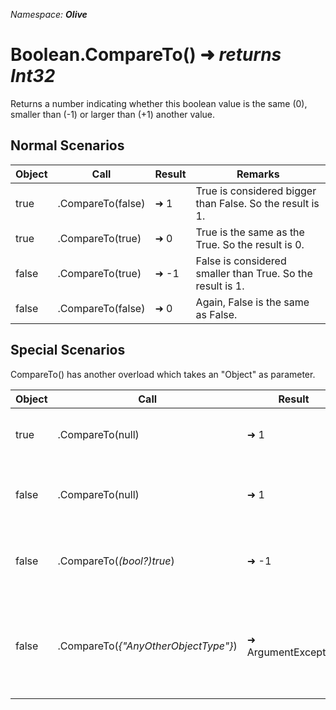 *Namespace: **Olive***
# Boolean.CompareTo() ➜ *returns Int32*
Returns a number indicating whether this boolean value is the same (0), smaller than (-1) or larger than (+1) another value.

## Normal Scenarios

|Object|Call|Result|Remarks|
|---|---|---|---|
| true | .CompareTo(false)  | ➜ 1 | True is considered bigger than False. So the result is 1.
| true | .CompareTo(true)  | ➜ 0 | True is the same as the True. So the result is 0.
| false | .CompareTo(true)  | ➜ -1 | False is considered smaller than True. So the result is 1.
| false | .CompareTo(false)  | ➜ 0 | Again, False is the same as False.

## Special Scenarios
CompareTo() has another overload which takes an "Object" as parameter.

|Object|Call|Result|Remarks|
|---|---|---|---|
| true | .CompareTo(null)  | ➜ 1 | True is considered bigger than NULL. 
| false | .CompareTo(null)  | ➜ 1 | Strangely, **false is considered bigger than null**
| false | .CompareTo(*(bool?)true*)  | ➜ -1 |  The object parameter can be nullable too.
| false | .CompareTo(*{"AnyOtherObjectType"}*)  | ➜ ArgumentException| The actual value of the object parameter should be either a bool, bool? or null.
